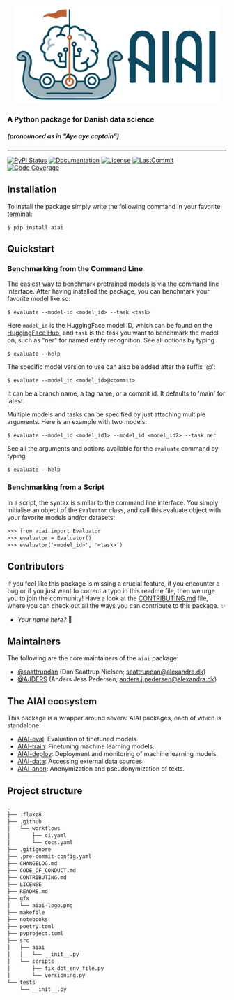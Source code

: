<div align='center'>
<img src="https://raw.githubusercontent.com/alexandrainst/AIAI/main/gfx/aiai-logo.png" width="auto" height="224">
</div>

### A Python package for Danish data science
##### _(pronounced as in "Aye aye captain")_

______________________________________________________________________
[![PyPI Status](https://badge.fury.io/py/aiai.svg)](https://pypi.org/project/aiai/)
[![Documentation](https://img.shields.io/badge/docs-passing-green)](https://alexandrainst.github.io/AIAI/aiai.html)
[![License](https://img.shields.io/github/license/alexandrainst/aiai)](https://github.com/alexandrainst/aiai/blob/main/LICENSE)
[![LastCommit](https://img.shields.io/github/last-commit/alexandrainst/aiai)](https://github.com/alexandrainst/aiai/commits/main)
[![Code Coverage](https://img.shields.io/badge/Coverage-100%25-brightgreen.svg)](https://github.com/alexandrainst/aiai/tree/main/tests)


## Installation
To install the package simply write the following command in your favorite terminal:
```
$ pip install aiai
```

## Quickstart
### Benchmarking from the Command Line
The easiest way to benchmark pretrained models is via the command line interface. After
having installed the package, you can benchmark your favorite model like so:
```
$ evaluate --model-id <model_id> --task <task>
```

Here `model_id` is the HuggingFace model ID, which can be found on the [HuggingFace
Hub](https://huggingface.co/models), and `task` is the task you want to benchmark the
model on, such as "ner" for named entity recognition. See all options by typing
```
$ evaluate --help
```

The specific model version to use can also be added after the suffix '@':
```
$ evaluate --model_id <model_id>@<commit>
```

It can be a branch name, a tag name, or a commit id. It defaults to 'main' for latest.

Multiple models and tasks can be specified by just attaching multiple arguments. Here
is an example with two models:
```
$ evaluate --model_id <model_id1> --model_id <model_id2> --task ner
```

See all the arguments and options available for the `evaluate` command by typing
```
$ evaluate --help
```

### Benchmarking from a Script
In a script, the syntax is similar to the command line interface. You simply initialise
an object of the `Evaluator` class, and call this evaluate object with your favorite
models and/or datasets:
```
>>> from aiai import Evaluator
>>> evaluator = Evaluator()
>>> evaluator('<model_id>', '<task>')
```


## Contributors

If you feel like this package is missing a crucial feature, if you encounter a bug or
if you just want to correct a typo in this readme file, then we urge you to join the
community! Have a look at the [CONTRIBUTING.md](./CONTRIBUTING.md) file, where you can
check out all the ways you can contribute to this package. :sparkles:

- _Your name here?_ :tada:


## Maintainers

The following are the core maintainers of the `aiai` package:

- [@saattrupdan](https://github.com/saattrupdan) (Dan Saattrup Nielsen; saattrupdan@alexandra.dk)
- [@AJDERS](https://github.com/AJDERS) (Anders Jess Pedersen; anders.j.pedersen@alexandra.dk)


## The AIAI ecosystem

This package is a wrapper around several AIAI packages, each of which is standalone:

- [AIAI-eval](https://github.com/alexandrainst/AIAI-eval): Evaluation of finetuned models.
- [AIAI-train](https://github.com/alexandrainst/AIAI-train): Finetuning machine learning models.
- [AIAI-deploy](https://github.com/alexandrainst/AIAI-deploy): Deployment and monitoring of machine learning models.
- [AIAI-data](https://github.com/alexandrainst/AIAI-data): Accessing external data sources.
- [AIAI-anon](https://github.com/alexandrainst/AIAI-anon): Anonymization and pseudonymization of texts.


## Project structure
```
.
├── .flake8
├── .github
│   └── workflows
│       ├── ci.yaml
│       └── docs.yaml
├── .gitignore
├── .pre-commit-config.yaml
├── CHANGELOG.md
├── CODE_OF_CONDUCT.md
├── CONTRIBUTING.md
├── LICENSE
├── README.md
├── gfx
│   └── aiai-logo.png
├── makefile
├── notebooks
├── poetry.toml
├── pyproject.toml
├── src
│   ├── aiai
│   │   └── __init__.py
│   └── scripts
│       ├── fix_dot_env_file.py
│       └── versioning.py
└── tests
    └── __init__.py
```
